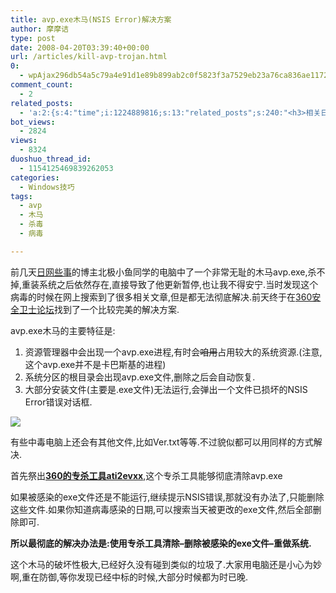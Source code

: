 ```yaml
---
title: avp.exe木马(NSIS Error)解决方案
author: 摩摩诘
type: post
date: 2008-04-20T03:39:40+00:00
url: /articles/kill-avp-trojan.html
0:
  - wpAjax296db54a5c79a4e91d1e89b899ab2c0f5823f3a7529eb23a76ca836ae1172f060e35741ae7e4ba7b593ba2d454f58450
comment_count:
  - 2
related_posts:
  - 'a:2:{s:4:"time";i:1224889816;s:13:"related_posts";s:240:"<h3>相关日志</h3><ul class="related_post"><li><a href="http://www.digglife.cn/articles/virus-equals-windows-to-apple.html" title="Virus=Windows,苹果官网对Windows的恶搞">Virus=Windows,苹果官网对Windows的恶搞</a></li></ul>";}'
bot_views:
  - 2824
views:
  - 8324
duoshuo_thread_id:
  - 1154125469839262053
categories:
  - Windows技巧
tags:
  - avp
  - 木马
  - 杀毒
  - 病毒

---
```

前几天<a href="http://nihonmessage.yo2.cn" target="_blank">日网些事</a>的博主北极小鱼同学的电脑中了一个非常无耻的木马avp.exe,杀不掉,重装系统之后依然存在,直接导致了他更新暂停,也让我不得安宁.当时发现这个病毒的时候在网上搜索到了很多相关文章,但是都无法彻底解决.前天终于在<a href="http://baike.360.cn/4005462/3973267.html?page=184" title="360安全卫士论坛" target="_blank">360安全卫士论坛</a>找到了一个比较完美的解决方案.

<!--more-->

avp.exe木马的主要特征是:

  1. 资源管理器中会出现一个avp.exe进程,有时会<strike>咱用</strike>占用较大的系统资源.(注意,这个avp.exe并不是卡巴斯基的进程)
  2. 系统分区的根目录会出现avp.exe文件,删除之后会自动恢复.
  3. 大部分安装文件(主要是.exe文件)无法运行,会弹出一个文件已损坏的NSIS Error错误对话框.

![][1]

有些中毒电脑上还会有其他文件,比如Ver.txt等等.不过貌似都可以用同样的方式解决.

首先祭出<a href="http://dl.360safe.com/killer_ati2evxx.exe" title="360的专杀工具ati2evxx" target="_blank"><strong>360的专杀工具ati2evxx</strong></a>,这个专杀工具能够彻底清除avp.exe

如果被感染的exe文件还是不能运行,继续提示NSIS错误,那就没有办法了,只能删除这些文件.如果你知道病毒感染的日期,可以搜索当天被更改的exe文件,然后全部删除即可.

**所以最彻底的解决办法是:使用专杀工具清除&#8211;删除被感染的exe文件&#8211;重做系统.**

这个木马的破坏性极大,已经好久没有碰到类似的垃圾了.大家用电脑还是小心为妙啊,重在防御,等你发现已经中标的时候,大部分时候都为时已晚.

 [1]: http://digglife.qiniudn.com/qiniu/2495/image/3b009e6139b85b9a23736da05cf115f6.jpg